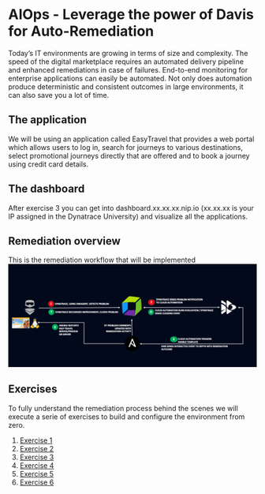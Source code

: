 # AIOps - Leverage the power of Davis for Auto-Remediation 

Today’s IT environments are growing in terms of size and complexity. The speed of the digital marketplace requires an automated delivery pipeline and enhanced remediations in case of failures. End-to-end monitoring for enterprise applications can easily be automated. Not only does automation produce deterministic and consistent outcomes in large environments, it can also save you a lot of time.

## The application
We will be using an application called EasyTravel that provides a web portal which allows users to log in, search for journeys to various destinations, select promotional journeys directly that are offered and to book a journey using credit card details. 

## The dashboard
After exercise 3 you can get into dashboard.xx.xx.xx.nip.io (xx.xx.xx is your IP assigned in the Dynatrace University) and visualize all the applications.

## Remediation overview
This is the remediation workflow that will be implemented
![workflow](./workflow.png)


## Exercises
To fully understand the remediation process behind the scenes we will execute a serie of exercises to build and configure the environment from zero.

1. [Exercise 1](exercises/exercise-1.md)
2. [Exercise 2](exercises/exercise-2.md)
3. [Exercise 3](exercises/exercise-3.md)   
4. [Exercise 4](exercises/exercise-4.md)
5. [Exercise 5](exercises/exercise-5.md)  
6. [Exercise 6](exercises/exercise-6.md)